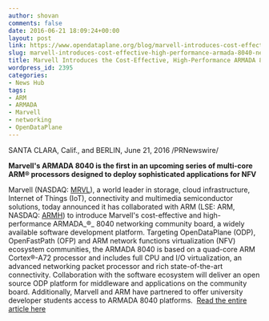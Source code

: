 ```yaml
---
author: shovan
comments: false
date: 2016-06-21 18:09:24+00:00
layout: post
link: https://www.opendataplane.org/blog/marvell-introduces-cost-effective-high-performance-armada-8040-networking-community-board-opendataplane-openfastpath-arm-nfv-ecosystems/
slug: marvell-introduces-cost-effective-high-performance-armada-8040-networking-community-board-opendataplane-openfastpath-arm-nfv-ecosystems
title: Marvell Introduces the Cost-Effective, High-Performance ARMADA 8040 Networking Community Board for OpenDataPlane, OpenFastPath and ARM NFV Ecosystems
wordpress_id: 2395
categories:
- News Hub
tags:
- ARM
- ARMADA
- Marvell
- networking
- OpenDataPlane
---
```


SANTA CLARA, Calif., and BERLIN, June 21, 2016 /PRNewswire/

**Marvell's ARMADA 8040 is the first in an upcoming series of multi-core ARM® processors designed to deploy sophisticated applications for NFV**

Marvell (NASDAQ: [MRVL](https://www.thestreet.com/quote/MRVL.html)), a world leader in storage, cloud infrastructure, Internet of Things (IoT), connectivity and multimedia semiconductor solutions, today announced it has collaborated with ARM (LSE: ARM, NASDAQ: [ARMH](https://www.thestreet.com/quote/ARMH.html)) to introduce Marvell's cost-effective and high-performance ARMADA_®_ 8040 networking community board, a widely available software development platform. Targeting OpenDataPlane (ODP), OpenFastPath (OFP) and ARM network functions virtualization (NFV) ecosystem communities, the ARMADA 8040 is based on a quad-core ARM Cortex®-A72 processor and includes full CPU and I/O virtualization, an advanced networking packet processor and rich state-of-the-art connectivity. Collaboration with the software ecosystem will deliver an open source ODP platform for middleware and applications on the community board. Additionally, Marvell and ARM have partnered to offer university developer students access to ARMADA 8040 platforms.  [Read the entire article here](http://www.prnewswire.com/news-releases/marvell-introduces-the-cost-effective-high-performance-armada-8040-networking-community-board-for-opendataplane-openfastpath-and-arm-nfv-ecosystems-300287633.html)
